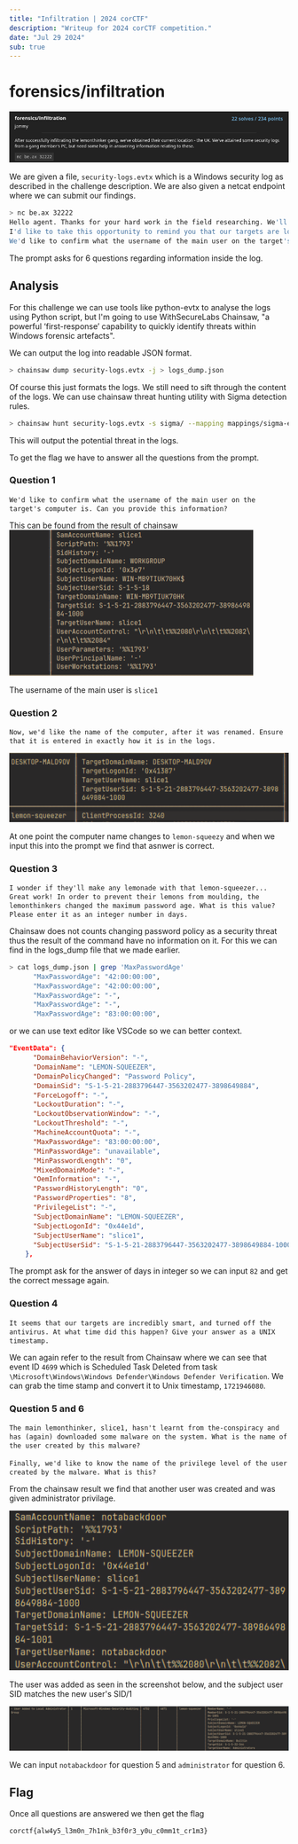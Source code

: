 ```yaml
---
title: "Infiltration | 2024 corCTF"
description: "Writeup for 2024 corCTF competition."
date: "Jul 29 2024"
sub: true
---
```


# forensics/infiltration

![alt text](./img/challenge.png)

We are given a file, `security-logs.evtx` which is a Windows security log as described in the challenge description. We are also given a netcat endpoint where we can submit our findings.

```bash
> nc be.ax 32222
Hello agent. Thanks for your hard work in the field researching. We'll now ask you 6 questions on the information you've gathered.
I'd like to take this opportunity to remind you that our targets are located in the United Kingdom, so their timezone is BST (UTC +1).
We'd like to confirm what the username of the main user on the target's computer is. Can you provide this information?
```

The prompt asks for 6 questions regarding information inside the log.

## Analysis

For this challenge we can use tools like python-evtx to analyse the logs using Python script, but I'm going to use WithSecureLabs Chainsaw, "a powerful ‘first-response’ capability to quickly identify threats within Windows forensic artefacts".

We can output the log into readable JSON format.

```bash
> chainsaw dump security-logs.evtx -j > logs_dump.json
```

Of course this just formats the logs. We still need to sift through the content of the logs. We can use chainsaw threat hunting utility with Sigma detection rules.

```bash
> chainsaw hunt security-logs.evtx -s sigma/ --mapping mappings/sigma-event-logs-all.yml > results.txt
```

This will output the potential threat in the logs.

To get the flag we have to answer all the questions from the prompt.

### Question 1

```
We'd like to confirm what the username of the main user on the target's computer is. Can you provide this information?
```

This can be found from the result of chainsaw
![alt text](./img/username.png)

The username of the main user is `slice1`

### Question 2

```
Now, we'd like the name of the computer, after it was renamed. Ensure that it is entered in exactly how it is in the logs.
```

![alt text](./img/computer-name.png)

At one point the computer name changes to `lemon-squeezy` and when we input this into the prompt we find that asnwer is correct.

### Question 3

```
I wonder if they'll make any lemonade with that lemon-squeezer...
Great work! In order to prevent their lemons from moulding, the lemonthinkers changed the maximum password age. What is this value? Please enter it as an integer number in days.
```

Chainsaw does not counts changing password policy as a security threat thus the result of the command have no information on it. For this we can find in the logs_dump file that we made earlier.

```bash
> cat logs_dump.json | grep 'MaxPasswordAge'
      "MaxPasswordAge": "42:00:00:00",
      "MaxPasswordAge": "42:00:00:00",
      "MaxPasswordAge": "-",
      "MaxPasswordAge": "-",
      "MaxPasswordAge": "83:00:00:00",
```

or we can use text editor like VSCode so we can better context.

```json
"EventData": {
      "DomainBehaviorVersion": "-",
      "DomainName": "LEMON-SQUEEZER",
      "DomainPolicyChanged": "Password Policy",
      "DomainSid": "S-1-5-21-2883796447-3563202477-3898649884",
      "ForceLogoff": "-",
      "LockoutDuration": "-",
      "LockoutObservationWindow": "-",
      "LockoutThreshold": "-",
      "MachineAccountQuota": "-",
      "MaxPasswordAge": "83:00:00:00",
      "MinPasswordAge": "unavailable",
      "MinPasswordLength": "0",
      "MixedDomainMode": "-",
      "OemInformation": "-",
      "PasswordHistoryLength": "0",
      "PasswordProperties": "8",
      "PrivilegeList": "-",
      "SubjectDomainName": "LEMON-SQUEEZER",
      "SubjectLogonId": "0x44e1d",
      "SubjectUserName": "slice1",
      "SubjectUserSid": "S-1-5-21-2883796447-3563202477-3898649884-1000"
    },
```

The prompt ask for the answer of days in integer so we can input `82` and get the correct message again.

### Question 4

```
It seems that our targets are incredibly smart, and turned off the antivirus. At what time did this happen? Give your answer as a UNIX timestamp.
```

We can again refer to the result from Chainsaw where we can see that event ID `4699` which is Scheduled Task Deleted from task `\Microsoft\Windows\Windows Defender\Windows Defender Verification`. We can grab the time stamp and convert it to Unix timestamp, `1721946080`.

### Question 5 and 6

```
The main lemonthinker, slice1, hasn't learnt from the-conspiracy and has (again) downloaded some malware on the system. What is the name of the user created by this malware?

Finally, we'd like to know the name of the privilege level of the user created by the malware. What is this?
```

From the chainsaw result we find that another user was created and was given administrator privilage.

![alt text](./img/notabackdoor.png)

The user was added as seen in the screenshot below, and the subject user SID matches the new user's SID/1

![priv](./img/priv.png)

We can input `notabackdoor` for question 5 and `administrator` for question 6.

## Flag

Once all questions are answered we then get the flag

```
corctf{alw4y5_l3m0n_7h1nk_b3f0r3_y0u_c0mm1t_cr1m3}
```
